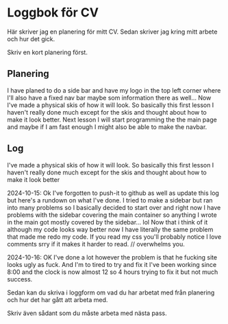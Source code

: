# Loggbok för CV

Här skriver jag en planering för mitt CV.
Sedan skriver jag kring mitt arbete och hur det gick.

Skriv en kort planering först.

## Planering
I have planed to do a side bar and have my logo in the top left corner where I'll also have a fixed nav bar maybe som information there as well... Now I've made a physical skis of how it will look. So basically this first lesson I haven't really done much except for the skis and thought about how to make it look better. Next lesson I will start programming the the main page and maybe if I am fast enough I might also be able to make the navbar.
## Log
I've made a physical skis of how it will look. So basically this first lesson I haven't really done much except for the skis and thought about how to make it look better

2024-10-15: Ok I've forgotten to push-it to github as well as update this log but here's a rundown on what I've done. I tried to make a sidebar but ran into many problems so I basically decided to start over and right now I have problems with the sidebar covering the main container so anything I wrote in the main got mostly covered by the sidebar... lol Now that i think of it although my code looks way better now I have literally the same problem that made me redo my code. If you read my css you'll probably notice I love comments srry if it makes it harder to read. // overwhelms you.

2024-10-16: OK I've done a lot however the problem is that he fucking site looks ugly as fuck. And I'm to
tired to try and fix it I've been working since 8:00 and the clock is now almost 12 so 4 hours trying to fix it but not much success.

Sedan kan du skriva i loggform om vad du har arbetat med från planering och hur det har gått att arbeta med.

Skriv även sådant som du måste arbeta med nästa pass.
